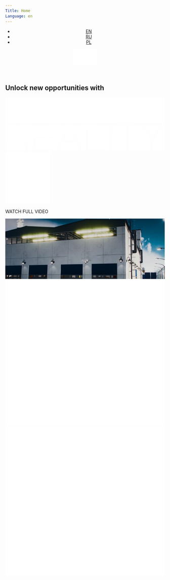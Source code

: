 ```yaml
---
Title: Home
Language: en
---
```

<div class="firstScreen">
    <header class="topMenu">
        <div class="mainLinks">
            <a class="logoA" href="/"></a>
            <ul class="languageSet">
                <li class="language"><a class="languageText HeliosExtC active" href="/en/">EN</a></li>
                <li class="language"><a class="languageText HeliosExtC" href="/ru/">RU</a></li>
                <li class="language"><a class="languageText HeliosExtC" href="#">PL</a></li>
            </ul>
        </div>
        <nav class="navy">
           <img alt="Demo" src="./media/images/img/menu.svg">
        </nav>
    </header>
    <section class="mainTitle">
        <div class="frame">
            <h1 class="opportunity colorW Ag24">Unlock new opportunities with</h1>
            <img alt="Demo" src="./media/images/img/Virtual.svg">
            <img alt="Demo" src="./media/images/img/Reality.svg">
        </div>
    </section>
    <div class="video">
        <div class="playPanel">
        <div class="play">
          <img alt="Demo" src="./media/images/img/playButton.svg">
        </div>
        <p class="watch HeliosExtC">WATCH FULL VIDEO</p>
        </div>
        <picture>
         <source srcset="./media/images/img/topVideoPoster.webp" type="image/webp">
         <source srcset="./media/images/img/topVideoPoster.png" type="image/jpeg"> 
         <img alt="Demo" class="topPoster" src="./media/images/img/topVideoPoster.png">
        </picture>
    </div>
</div>
<div class="VR">
    <img alt="Demo" src="./media/images/img/V.svg">
    <img alt="Demo" src="./media/images/img/R.svg">
</div>
